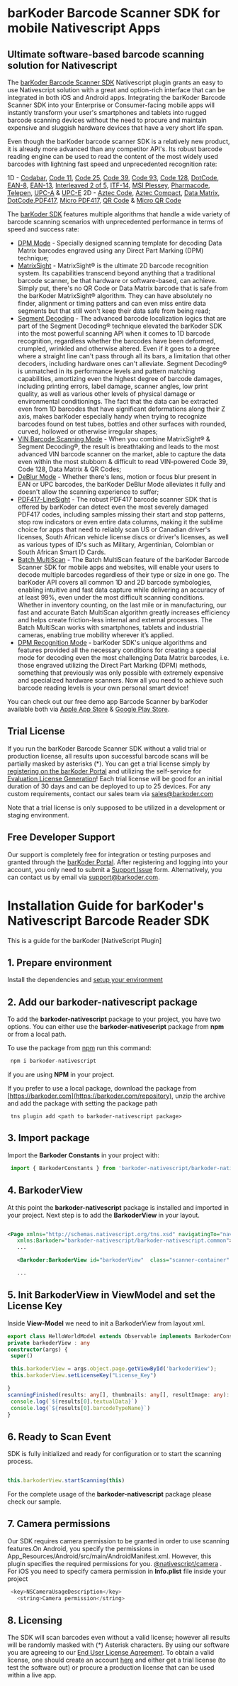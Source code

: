  # barKoder Barcode Scanner SDK for mobile Nativescript Apps
## Ultimate software-based barcode scanning solution for Nativescript

The [barKoder Barcode Scanner SDK](https://barkoder.com/barcode-scanner-sdk) Nativescript plugin grants an easy to use Nativescript solution with a great and option-rich interface that can be integrated in both iOS and Android apps. Integrating the barKoder Barcode Scanner SDK into your Enterprise or Consumer-facing mobile apps will instantly transform your user's smartphones and tablets into rugged barcode scanning devices without the need to procure and maintain expensive and sluggish hardware devices that have a very short life span.

Even though the barKoder barcode scanner SDK is a relatively new product, it is already more advanced than any competitor API's. Its robust barcode reading engine can be used to read the content of the most widely used barcodes with lightning fast speed and unprecedented recognition rate:

1D - [Codabar](https://barkoder.com/barcode-types/codaba), [Code 11](https://barkoder.com/barcode-types/code-11), [Code 25](https://barkoder.com/barcode-types/code-25), [Code 39](https://barkoder.com/barcode-types/code-39), [Code 93](https://barkoder.com/barcode-types/code-93), [Code 128](https://barkoder.com/barcode-types/code-128), [DotCode](https://barkoder.com/barcode-types/dotcode), [EAN-8](https://barkoder.com/barcode-types/ean-upc-code), [EAN-13](https://barkoder.com/barcode-types/ean-upc-code), [Interleaved 2 of 5](https://barkoder.com/barcode-types/code-25), [ITF-14](https://barkoder.com/barcode-types/code-25), [MSI Plessey](https://barkoder.com/barcode-types/msi-plessey), [Pharmacode](https://barkoder.com/barcode-types/code-32), [Telepen](https://barkoder.com/barcode-types/telepen), [UPC-A](https://barkoder.com/barcode-types/ean-upc-code) & [UPC-E](https://barkoder.com/barcode-types/ean-upc-code)
2D - [Aztec Code](https://barkoder.com/barcode-types/aztec), [Aztec Compact](https://barkoder.com/barcode-types/aztec), [Data Matrix](https://barkoder.com/barcode-types/data-matrix), [DotCode](https://barkoder.com/barcode-types/dotcode),[PDF417](https://barkoder.com/barcode-types/pdf417), [Micro PDF417](https://barkoder.com/barcode-types/pdf417), [QR Code](https://barkoder.com/barcode-types/qr-code) & [Micro QR Code](https://barkoder.com/barcode-types/qr-code)

The [barKoder SDK](https://barkoder.com/) features multiple algorithms that handle a wide variety of barcode scanning scenarios with unprecedented performance in terms of speed and success rate:
* [DPM Mode](https://barkoder.com/dpm-barcode-scanner-sdk) - Specially designed scanning template for decoding Data Matrix barcodes engraved using any Direct Part Marking (DPM) technique;
* [MatrixSight](https://barkoder.com/matrixsight) - MatrixSight® is the ultimate 2D barcode recognition system. Its capabilities transcend beyond anything that a traditional barcode scanner, be that hardware or software-based, can achieve. Simply put, there's no QR Code or Data Matrix barcode that is safe from the barKoder MatrixSight® algorithm. They can have absolutely no finder, alignment or timing patters and can even miss entire data segments but that still won't keep their data safe from being read;
* [Segment Decoding](https://barkoder.com/segment-decoding) - The advanced barcode localization logics that are part of the Segment Decoding® technique elevated the barKoder SDK into the most powerful scanning API when it comes to 1D barcode recognition, regardless whether the barcodes have been deformed, crumpled, wrinkled and otherwise altered. Even if it goes to a degree where a straight line can't pass through all its bars, a limitation that other decoders, including hardware ones can't alleviate. Segment Decoding® is unmatched in its performance levels and pattern matching capabilities, amortizing even the highest degree of barcode damages, including printing errors, label damage, scanner angles, low print quality, as well as various other levels of physical damage or environmental conditionings. The fact that the data can be extracted even from 1D barcodes that have significant deformations along their Z axis, makes barKoder especially handy when trying to recognize barcodes found on test tubes, bottles and other surfaces with rounded, curved, hollowed or otherwise irregular shapes;
* [VIN Barcode Scanning Mode](https://barkoder.com/vin-scanning-mode) - When you combine MatrixSight® & Segment Decoding®, the result is breathtaking and leads to the most advanced VIN barcode scanner on the market, able to capture the data even within the most stubborn & difficult to read VIN-powered Code 39, Code 128, Data Matrix & QR Codes;
* [DeBlur Mode](https://barkoder.com/deblur-mode) - Whether there's lens, motion or focus blur present in EAN or UPC barcodes, the barKoder DeBlur Mode alleviates it fully and doesn't allow the scanning experience to suffer;
* [PDF417-LineSight](https://barkoder.com/pdf417-linesight) - The robust PDF417 barcode scanner SDK that is offered by barKoder can detect even the most severely damaged PDF417 codes, including samples missing their start and stop patterns, stop row indicators or even entire data columns, making it the sublime choice for apps that need to reliably scan US or Canadian driver's licenses, South African vehicle license discs or driver's licenses, as well as various types of ID's such as Military, Argentinian, Colombian or South African Smart ID Cards.
* [Batch MultiScan](https://barkoder.com/batch-multiscan) - The Batch MultiScan feature of the barKoder Barcode Scanner SDK for mobile apps and websites, will enable your users to decode multiple barcodes regardless of their type or size in one go. The barKoder API covers all common 1D and 2D barcode symbologies, enabling intuitive and fast data capture while delivering an accuracy of at least 99%, even under the most difficult scanning conditions. Whether in inventory counting, on the last mile or in manufacturing, our fast and accurate Batch MultiScan algorithm greatly increases efficiency and helps create friction-less internal and external processes. The Batch MultiScan works with smartphones, tablets and industrial cameras, enabling true mobility wherever it’s applied.
* [DPM Recognition Mode](https://barkoder.com/dpm-barcode-scanner-sdk) - barKoder SDK's unique algorithms and features provided all the necessary conditions for creating a special mode for decoding even the most challenging Data Matrix barcodes, i.e. those engraved utilizing the Direct Part Marking (DPM) methods, something that previously was only possible with extremely expensive and specialized hardware scanners. Now all you need to achieve such barcode reading levels is your own personal smart device!

You can check out our free demo app Barcode Scanner by barKoder available both via [Apple App Store](https://apps.apple.com/us/app/barkoder-scanner/id6443715409?uo=2) & [Google Play Store](https://play.google.com/store/apps/details?id=com.barkoder.demoscanner).

## Trial License

If you run the barKoder Barcode Scanner SDK without a valid trial or production license, all results upon successful barcode scans will be partially masked by asterisks (*). You can get a trial license simply by [registering on the barKoder Portal](https://barkoder.com/register) and utilizing the self-service for [Evaluation License Generation](https://barkoder.com/spr/new)! Each trial license will be good for an initial duration of 30 days and can be deployed to up to 25 devices. For any custom requirements, contact our sales team via sales@barkoder.com

Note that a trial license is only supposed to be utilized in a development or staging environment.

## Free Developer Support

Our support is completely free for integration or testing purposes and granted through the [barKoder Portal](https://barkoder.com/login). After registering and logging into your account, you only need to submit a [Support Issue](https://barkoder.com/issues) form. Alternatively, you can contact us by email via support@barkoder.com.


# Installation Guide for barKoder's Nativescript Barcode Reader SDK

This is a guide for the barKoder [NativeScript Plugin]

## 1. Prepare environment
Install the dependencies and [setup your environment](https://docs.nativescript.org/setup)

## 2. Add our barkoder-nativescript package
To add the **barkoder-nativescript** package to your project, you have two options. You can either use the **barkoder-nativescript** package from **npm** or from a local path.

To use the package from [npm](https://www.npmjs.com/package/barkoder-nativescript) run this command:
    
   ```c
    npm i barkoder-nativescript
   ```

   if you are using **NPM** in your project.

If you prefer to use a local package, download the package from [https://barkoder.com](https://barkoder.com/repository), unzip the archive and add the package with setting the package path    

   ```
    tns plugin add <path to barkoder-nativescript package>
   ```   

## 3. Import package
Import the **Barkoder Constants** in your project with:
   ```typescript 
    import { BarkoderConstants } from 'barkoder-nativescript/barkoder-nativescript.common';
   ```

## 4. BarkoderView
At this point the **barkoder-nativescript** package is installed and imported in your project. Next step is to add the **BarkoderView** in your layout.
   ```xml
   
   <Page xmlns="http://schemas.nativescript.org/tns.xsd" navigatingTo="navigatingTo"
      xmlns:Barkoder="barkoder-nativescript/barkoder-nativescript.common">
      ...

      <Barkoder:BarkoderView id="barkoderView"  class="scanner-container" width="100%" height="70%"/>

      ...

   ```

## 5. Init BarkoderView in ViewModel and set the License Key
Inside **View-Model** we need to init a BarkoderView from layout xml.
   ```typescript 
  export class HelloWorldModel extends Observable implements BarkoderConstants.BarkoderResultCallback {
  private barkoderView : any
  constructor(args) {
    super()
   
    this.barkoderView = args.object.page.getViewById('barkoderView');
    this.barkoderView.setLicenseKey("License_Key")
  
  }
  scanningFinished(results: any[], thumbnails: any[], resultImage: any): void {
    console.log(`${results[0].textualData}`)
    console.log(`${results[0].barcodeTypeName}`)
  }
   ```

## 6. Ready to Scan Event
SDK is fully initialized and ready for configuration or to start the scanning process.
   ```typescript
   
   this.barkoderView.startScanning(this)

   ```
   For the complete usage of the **barkoder-nativescript** package please check our sample.

## 7. Camera permissions
Our SDK requires camera permission to be granted in order to use scanning features.On Android, you specify the permissions in App_Resources/Android/src/main/AndroidManifest.xml. However, this plugin specifies the required permissions for you. [@nativescript/camera](https://www.npmjs.com/package/@nativescript/camera)
 . For iOS you need to specify camera permission in **Info.plist** file inside your project
   ```swift 
    <key>NSCameraUsageDescription</key>
      <string>Camera permission</string>
   ```

## 8. Licensing 
The SDK will scan barcodes even without a valid license; however all results will be randomly masked with (*) Asterisk characters. By using our software you are agreeing to our [End User License Agreement](https://barkoder.com/EULA). To obtain a valid license, one should create an account [here](https://barkoder.com/register) and either get a trial license (to test the software out) or procure a production license that can be used within a live app.
   

